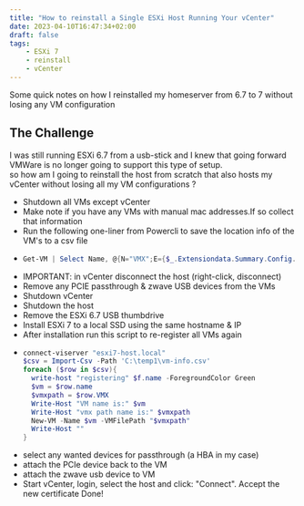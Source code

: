 ```yaml
---
title: "How to reinstall a Single ESXi Host Running Your vCenter"
date: 2023-04-10T16:47:34+02:00
draft: false
tags:
    - ESXi 7
    - reinstall
    - vCenter
---
```


Some quick notes on how I reinstalled my homeserver from 6.7 to 7 without losing any VM configuration

<!--more-->

## The Challenge

I was still running ESXi 6.7 from a usb-stick and I knew that going forward VMWare is no longer going to support this type of setup.  
so how am I going to reinstall the host from scratch that also hosts my vCenter without losing all my VM configurations ?  
- Shutdown all VMs except vCenter
- Make note if you have any VMs with manual mac addresses.If so collect that information
- Run the following one-liner from Powercli to save the location info of the VM's to a csv file
- ```powershell
  Get-VM | Select Name, @{N="VMX";E={$_.Extensiondata.Summary.Config.VmPathName}} | Export-CSV -Path "c:\temp\vm-info.csv" -NoTypeInformation
  ```
- IMPORTANT: in vCenter disconnect the host (right-click, disconnect)
- Remove any PCIE passthrough & zwave USB devices from the VMs
- Shutdown vCenter
- Shutdown the host
- Remove the ESXi 6.7 USB thumbdrive
- Install ESXi 7 to a local SSD using the same hostname & IP
- After installation run this script to re-register all VMs again
- ```powershell
  connect-viserver "esxi7-host.local"
  $csv = Import-Csv -Path 'C:\temp1\vm-info.csv'
  foreach ($row in $csv){
    write-host "registering" $f.name -ForegroundColor Green
    $vm = $row.name
    $vmxpath = $row.VMX
    Write-Host "VM name is:" $vm
    Write-Host "vmx path name is:" $vmxpath
    New-VM -Name $vm -VMFilePath "$vmxpath"
    Write-Host ""
  } 
  ```
- select any wanted devices for passthrough (a HBA in my case)
- attach the PCIe device back to the VM
- attach the zwave usb device to VM
- Start vCenter, login, select the host and click: "Connect". Accept the new certificate
Done!
